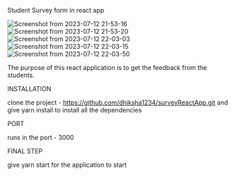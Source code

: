 Student Survey form in react app 


![Screenshot from 2023-07-12 21-53-16](https://github.com/dhiksha1234/surveyReactApp/assets/114207100/93868515-7115-44b7-b91e-7290ff2a83a6)
![Screenshot from 2023-07-12 21-53-20](https://github.com/dhiksha1234/surveyReactApp/assets/114207100/803512b7-6d3f-4517-8c51-6e540a8d58e3)
![Screenshot from 2023-07-12 22-03-03](https://github.com/dhiksha1234/surveyReactApp/assets/114207100/ed38a793-4ca4-4e20-9331-d3fd3cac7f50)
![Screenshot from 2023-07-12 22-03-15](https://github.com/dhiksha1234/surveyReactApp/assets/114207100/e059a9e3-800d-4707-afb0-0f733ec705f3)
![Screenshot from 2023-07-12 22-03-50](https://github.com/dhiksha1234/surveyReactApp/assets/114207100/e335cee7-fd57-4783-923f-14da7f3ed6d3)

The purpose of this react application is to get the feedback from the students. 

INSTALLATION

clone the project - https://github.com/dhiksha1234/surveyReactApp.git 
and give yarn install to install all the dependencies

PORT 

runs in the port - 3000

FINAL STEP

give yarn start for the application to start
